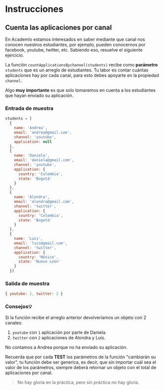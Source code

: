 # Instrucciones

## Cuenta las aplicaciones por canal

En Academlo estamos interesados en saber mediante que canal nos conocen nuestros estudiantes, por ejemplo, pueden conocernos por facebook, youtube, twitter, etc.
Sabiendo eso, resuelve el siguiente ejercicio.

La función `countApplicationsBychannel(students)` recibe como **parámetro** `students` que es un arreglo de estudiantes. Tu labor es contar cuántas aplicaciones hay por cada canal, para esto debes apoyarte en la propiedad `channel`.

Algo **muy importante** es que solo tomaremos en cuenta a los estudiantes que hayan enviado su aplicación.

### Entrada de muestra

```javascript
students = [
  { 
    name: 'Andrea', 
    email: 'andrea@gmail.com', 
    channel: 'youtube', 
    application: null 
  },
  { 
    name: 'Daniela', 
    email: 'daniela@gmail.com', 
    channel: 'youtube', 
    application: { 
      country: 'Colombia', 
      state: 'Bogotá' 
    } 
  },
  { 
    name: 'Alondra', 
    email: 'alondra@gmail.com', 
    channel: 'twitter', 
    application: { 
      country: 'Colombia', 
      state: 'Bogotá' 
    } 
  },
  { 
    name: 'Luis', 
    email: 'luis@gmail.com', 
    channel: 'twitter', 
    application: { 
      country: 'México', 
      state: 'Nuevo León' 
    } 
  }]
```

### Salida de muestra

```javascript
{ youtube: 1, twitter: 2 }
```


### Consejos💡
Si la función recibe el arreglo anterior devolveríamos un objeto con 2 canales:
1. `youtube` con `1` aplicación por parte de Daniela.
2. `twitter` con `2` aplicaciones de Alondra y Luis.

No contamos a Andrea porque no ha enviado su aplicación.

Recuerda que por cada **TEST** los parámetros de la función "cambiarán su valor", tu función debe ser generica, es decir, que sin importar cuál sea el valor de los parámetros, siempre deberá retornar un objeto con el total de aplicaciones por canal.

> No hay gloria en la práctica, pero sin práctica no hay gloria. 